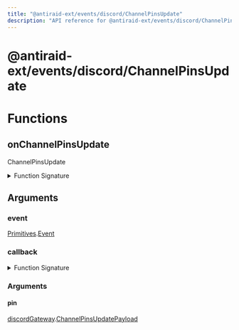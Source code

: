 ```yaml
---
title: "@antiraid-ext/events/discord/ChannelPinsUpdate"
description: "API reference for @antiraid-ext/events/discord/ChannelPinsUpdate"
---
```


<div id="@antiraid-ext/events/discord/ChannelPinsUpdate"></div>

# @antiraid-ext/events/discord/ChannelPinsUpdate

<div id="Functions"></div>

# Functions

<div id="onChannelPinsUpdate"></div>

## onChannelPinsUpdate

ChannelPinsUpdate

<details>
<summary>Function Signature</summary>

```luau
--- ChannelPinsUpdate
function onChannelPinsUpdate(event: Primitives.Event, callback: (pin: discordGateway.ChannelPinsUpdatePayload) -> ()) end
```

</details>

<div id="Arguments"></div>

## Arguments

<div id="event"></div>

### event

[Primitives](#module.Primitives).[Event](#Event)



<div id="callback"></div>

### callback

<details>
<summary>Function Signature</summary>

```luau
callback: (pin: discordGateway.ChannelPinsUpdatePayload) -> ()
```

</details>

<div id="Arguments"></div>

### Arguments

<div id="pin"></div>

#### pin

[discordGateway](#module.discordGateway).[ChannelPinsUpdatePayload](#ChannelPinsUpdatePayload)




